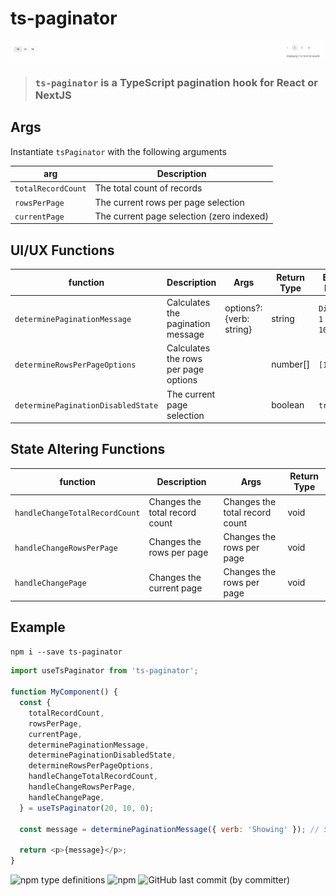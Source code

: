 # ts-paginator

![ts-paginator](./assets/Screenshot%202023-03-17%20at%2012.27.49.png)

> ### `ts-paginator` is a TypeScript pagination hook for React or NextJS

## Args

Instantiate `tsPaginator` with the following arguments

| arg                | Description                               |
| ------------------ | ----------------------------------------- |
| `totalRecordCount` | The total count of records                |
| `rowsPerPage`      | The current rows per page selection       |
| `currentPage`      | The current page selection (zero indexed) |

## UI/UX Functions

| function                           | Description                          | Args                     | Return Type | Example Returns                    |
| ---------------------------------- | ------------------------------------ | ------------------------ | ----------- | ---------------------------------- |
| `determinePaginationMessage`       | Calculates the pagination message    | options?: {verb: string} | string      | `Displaying 1 to 10 of 10 records` |
| `determineRowsPerPageOptions`      | Calculates the rows per page options |                          | number[]    | `[10]`                             |
| `determinePaginationDisabledState` | The current page selection           |                          | boolean     | `true`                             |

## State Altering Functions

| function                       | Description                    | Args                           | Return Type |
| ------------------------------ | ------------------------------ | ------------------------------ | ----------- |
| `handleChangeTotalRecordCount` | Changes the total record count | Changes the total record count | void        |
| `handleChangeRowsPerPage`      | Changes the rows per page      | Changes the rows per page      | void        |
| `handleChangePage`             | Changes the current page       | Changes the rows per page      | void        |

## Example

`npm i --save ts-paginator`

```js
import useTsPaginator from 'ts-paginator';

function MyComponent() {
  const {
    totalRecordCount,
    rowsPerPage,
    currentPage,
    determinePaginationMessage,
    determinePaginationDisabledState,
    determineRowsPerPageOptions,
    handleChangeTotalRecordCount,
    handleChangeRowsPerPage,
    handleChangePage,
  } = useTsPaginator(20, 10, 0);

  const message = determinePaginationMessage({ verb: 'Showing' }); // Showing 1 to 10 of 10 records

  return <p>{message}</p>;
}
```

<img alt="npm type definitions" src="https://img.shields.io/npm/types/ts-paginator">
<img alt="npm" src="https://img.shields.io/npm/v/ts-pagination">
<img alt="GitHub last commit (by committer)" src="https://img.shields.io/github/last-commit/wnortier/ts-paginator">

